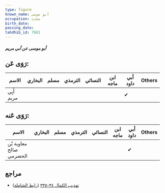 ```yaml
---
type: figure
known_name: أبو موسى
occupation: محدث
birth_date:
passing_date:
tahdhib_id: 7661
---
```

##### أبو موسى عن أبي مريم

## رَوَى عَن:
| الاسم      | البخاري | مسلم | الترمذي | النسائي | ابن ماجه | أبي داود | Others |
| ---------- | ------- | ---- | ------- | ------- | -------- | -------- | ------ |
| أَبِي مريم |         |      |         |         |          | ✔        |        |
## رَوَى عَنه:
| الاسم                   | البخاري | مسلم | الترمذي | النسائي | ابن ماجه | أبي داود | Others |
| ----------------------- | ------- | ---- | ------- | ------- | -------- | -------- | ------ |
| معاوية بْن صالح الحضرمي |         |      |         |         |          | ✔        |        |
## مراجع
- [تهذيب الكمال ٣٤-٣٣٥](obsidian://open?vault=Tahdhib-al-Kamal&file=Figures/٧٦٦١-أبو%20موسى%20عن%20أبي%20مريم) ([رابط الشاملة](https://shamela.ws/book/3722/18452))